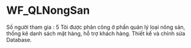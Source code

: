 # WF_QLNongSan
Số người tham gia : 5
Tôi được phân công ở phần quản lý loại nông sản, thống kê danh sách mặt hàng, hỗ trợ khách hàng. Thiết kế và chỉnh sửa Database.
